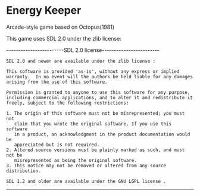 # Energy Keeper
Arcade-style game based on Octopus(1981)

This game uses SDL 2.0 under the zlib license:

------------------------SDL 2.0 license------------------------


    SDL 2.0 and newer are available under the zlib license :

    This software is provided 'as-is', without any express or implied
    warranty.  In no event will the authors be held liable for any damages
    arising from the use of this software.

    Permission is granted to anyone to use this software for any purpose,
    including commercial applications, and to alter it and redistribute it
    freely, subject to the following restrictions:

    1. The origin of this software must not be misrepresented; you must not
       claim that you wrote the original software. If you use this software
       in a product, an acknowledgment in the product documentation would be
       appreciated but is not required.
    2. Altered source versions must be plainly marked as such, and must not be
       misrepresented as being the original software.
    3. This notice may not be removed or altered from any source distribution.

    SDL 1.2 and older are available under the GNU LGPL license .

--------------------------------------------------------------------
